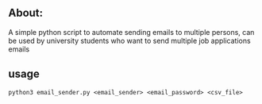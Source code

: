 ## About:
A simple python script to automate sending emails to multiple persons, can be used by university students who want to
send multiple job applications emails

## usage
``` python3 email_sender.py <email_sender> <email_password> <csv_file> ``` 
